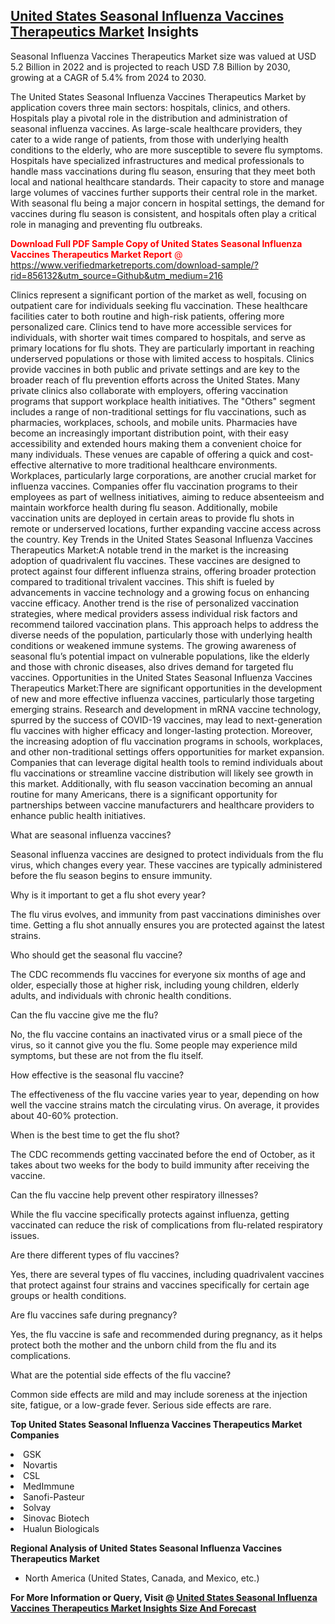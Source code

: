<h2><a href="https://www.verifiedmarketreports.com/download-sample/?rid=856132&amp;utm_source=Github&amp;utm_medium=216" target="_blank">United States Seasonal Influenza Vaccines Therapeutics Market</a> Insights</h2><p>Seasonal Influenza Vaccines Therapeutics Market size was valued at USD 5.2 Billion in 2022 and is projected to reach USD 7.8 Billion by 2030, growing at a CAGR of 5.4% from 2024 to 2030.</p><p><p>The United States Seasonal Influenza Vaccines Therapeutics Market by application covers three main sectors: hospitals, clinics, and others. Hospitals play a pivotal role in the distribution and administration of seasonal influenza vaccines. As large-scale healthcare providers, they cater to a wide range of patients, from those with underlying health conditions to the elderly, who are more susceptible to severe flu symptoms. Hospitals have specialized infrastructures and medical professionals to handle mass vaccinations during flu season, ensuring that they meet both local and national healthcare standards. Their capacity to store and manage large volumes of vaccines further supports their central role in the market. With seasonal flu being a major concern in hospital settings, the demand for vaccines during flu season is consistent, and hospitals often play a critical role in managing and preventing flu outbreaks. <p><span class=""><span style="color: #ff0000;"><strong>Download Full PDF Sample Copy of United States Seasonal Influenza Vaccines Therapeutics Market Report</strong> @ </span><a href="https://www.verifiedmarketreports.com/download-sample/?rid=856132&amp;utm_source=Github&amp;utm_medium=216" target="_blank">https://www.verifiedmarketreports.com/download-sample/?rid=856132&amp;utm_source=Github&amp;utm_medium=216</a></span></p>Clinics represent a significant portion of the market as well, focusing on outpatient care for individuals seeking flu vaccination. These healthcare facilities cater to both routine and high-risk patients, offering more personalized care. Clinics tend to have more accessible services for individuals, with shorter wait times compared to hospitals, and serve as primary locations for flu shots. They are particularly important in reaching underserved populations or those with limited access to hospitals. Clinics provide vaccines in both public and private settings and are key to the broader reach of flu prevention efforts across the United States. Many private clinics also collaborate with employers, offering vaccination programs that support workplace health initiatives. The "Others" segment includes a range of non-traditional settings for flu vaccinations, such as pharmacies, workplaces, schools, and mobile units. Pharmacies have become an increasingly important distribution point, with their easy accessibility and extended hours making them a convenient choice for many individuals. These venues are capable of offering a quick and cost-effective alternative to more traditional healthcare environments. Workplaces, particularly large corporations, are another crucial market for influenza vaccines. Companies offer flu vaccination programs to their employees as part of wellness initiatives, aiming to reduce absenteeism and maintain workforce health during flu season. Additionally, mobile vaccination units are deployed in certain areas to provide flu shots in remote or underserved locations, further expanding vaccine access across the country. Key Trends in the United States Seasonal Influenza Vaccines Therapeutics Market:A notable trend in the market is the increasing adoption of quadrivalent flu vaccines. These vaccines are designed to protect against four different influenza strains, offering broader protection compared to traditional trivalent vaccines. This shift is fueled by advancements in vaccine technology and a growing focus on enhancing vaccine efficacy. Another trend is the rise of personalized vaccination strategies, where medical providers assess individual risk factors and recommend tailored vaccination plans. This approach helps to address the diverse needs of the population, particularly those with underlying health conditions or weakened immune systems. The growing awareness of seasonal flu’s potential impact on vulnerable populations, like the elderly and those with chronic diseases, also drives demand for targeted flu vaccines. Opportunities in the United States Seasonal Influenza Vaccines Therapeutics Market:There are significant opportunities in the development of new and more effective influenza vaccines, particularly those targeting emerging strains. Research and development in mRNA vaccine technology, spurred by the success of COVID-19 vaccines, may lead to next-generation flu vaccines with higher efficacy and longer-lasting protection. Moreover, the increasing adoption of flu vaccination programs in schools, workplaces, and other non-traditional settings offers opportunities for market expansion. Companies that can leverage digital health tools to remind individuals about flu vaccinations or streamline vaccine distribution will likely see growth in this market. Additionally, with flu season vaccination becoming an annual routine for many Americans, there is a significant opportunity for partnerships between vaccine manufacturers and healthcare providers to enhance public health initiatives.<p>What are seasonal influenza vaccines?</p><p>Seasonal influenza vaccines are designed to protect individuals from the flu virus, which changes every year. These vaccines are typically administered before the flu season begins to ensure immunity.</p><p>Why is it important to get a flu shot every year?</p><p>The flu virus evolves, and immunity from past vaccinations diminishes over time. Getting a flu shot annually ensures you are protected against the latest strains.</p><p>Who should get the seasonal flu vaccine?</p><p>The CDC recommends flu vaccines for everyone six months of age and older, especially those at higher risk, including young children, elderly adults, and individuals with chronic health conditions.</p><p>Can the flu vaccine give me the flu?</p><p>No, the flu vaccine contains an inactivated virus or a small piece of the virus, so it cannot give you the flu. Some people may experience mild symptoms, but these are not from the flu itself.</p><p>How effective is the seasonal flu vaccine?</p><p>The effectiveness of the flu vaccine varies year to year, depending on how well the vaccine strains match the circulating virus. On average, it provides about 40-60% protection.</p><p>When is the best time to get the flu shot?</p><p>The CDC recommends getting vaccinated before the end of October, as it takes about two weeks for the body to build immunity after receiving the vaccine.</p><p>Can the flu vaccine help prevent other respiratory illnesses?</p><p>While the flu vaccine specifically protects against influenza, getting vaccinated can reduce the risk of complications from flu-related respiratory issues.</p><p>Are there different types of flu vaccines?</p><p>Yes, there are several types of flu vaccines, including quadrivalent vaccines that protect against four strains and vaccines specifically for certain age groups or health conditions.</p><p>Are flu vaccines safe during pregnancy?</p><p>Yes, the flu vaccine is safe and recommended during pregnancy, as it helps protect both the mother and the unborn child from the flu and its complications.</p><p>What are the potential side effects of the flu vaccine?</p><p>Common side effects are mild and may include soreness at the injection site, fatigue, or a low-grade fever. Serious side effects are rare.</p></p><p><strong>Top United States Seasonal Influenza Vaccines Therapeutics Market Companies</strong></p><div data-test-id=""><p><li>GSK</li><li> Novartis</li><li> CSL</li><li> MedImmune</li><li> Sanofi-Pasteur</li><li> Solvay</li><li> Sinovac Biotech</li><li> Hualun Biologicals</li></p><div><strong>Regional Analysis of&nbsp;United States Seasonal Influenza Vaccines Therapeutics Market</strong></div><ul><li dir="ltr"><p dir="ltr">North America&nbsp;(United States, Canada, and Mexico, etc.)</p></li></ul><p><strong>For More Information or Query, Visit @&nbsp;</strong><strong><a href="https://www.verifiedmarketreports.com/product/seasonal-influenza-vaccines-therapeutics-market/?utm_source=Github&amp;utm_medium=216" target="_blank">United States Seasonal Influenza Vaccines Therapeutics Market Insights Size And Forecast</a></strong></p></div>
